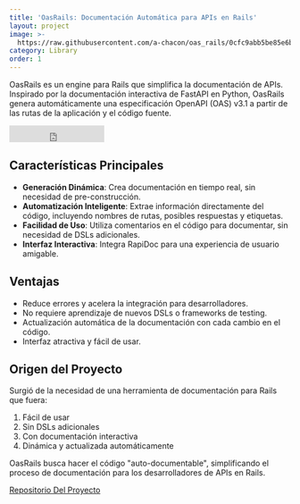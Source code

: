 ```yaml
---
title: 'OasRails: Documentación Automática para APIs en Rails'
layout: project
image: >-
  https://raw.githubusercontent.com/a-chacon/oas_rails/0cfc9abb5be85e6bb3fc4669e29372be8f80a276/oas_rails_ui.png
category: Library
order: 1
---
```

OasRails es un engine para Rails que simplifica la documentación de APIs. Inspirado por la documentación interactiva de FastAPI en Python, OasRails genera automáticamente una especificación OpenAPI (OAS) v3.1 a partir de las rutas de la aplicación y el código fuente.

<iframe src="https://ghbtns.com/github-btn.html?user=a-chacon&repo=oas_rails&type=star&count=false&size=large" frameborder="0" scrolling="0" width="170" height="30" title="GitHub"></iframe>

## Características Principales

- **Generación Dinámica**: Crea documentación en tiempo real, sin necesidad de pre-construcción.
- **Automatización Inteligente**: Extrae información directamente del código, incluyendo nombres de rutas, posibles respuestas y etiquetas.
- **Facilidad de Uso**: Utiliza comentarios en el código para documentar, sin necesidad de DSLs adicionales.
- **Interfaz Interactiva**: Integra RapiDoc para una experiencia de usuario amigable.

## Ventajas

- Reduce errores y acelera la integración para desarrolladores.
- No requiere aprendizaje de nuevos DSLs o frameworks de testing.
- Actualización automática de la documentación con cada cambio en el código.
- Interfaz atractiva y fácil de usar.

## Origen del Proyecto

Surgió de la necesidad de una herramienta de documentación para Rails que fuera:

1. Fácil de usar
2. Sin DSLs adicionales
3. Con documentación interactiva
4. Dinámica y actualizada automáticamente

OasRails busca hacer el código "auto-documentable", simplificando el proceso de documentación para los desarrolladores de APIs en Rails.

[Repositorio Del Proyecto](https://github.com/a-chacon/oas_rails)

